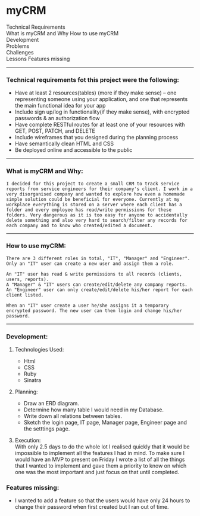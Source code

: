 # myCRM

Technical Requirements  
What is myCRM and Why
How to use myCRM  
Development  
Problems  
Challenges  
Lessons
Features missing

---

### Technical requirements fot this project were the following:

* Have at least 2 resources(tables) (more if they make sense) – one representing someone using your application, and one that represents the main functional idea for your app
* Include sign up/log in functionality(if they make sense), with encrypted passwords & an authorization flow
* Have complete RESTful routes for at least one of your resources with GET, POST, PATCH, and DELETE
* Include wireframes that you designed during the planning process
* Have semantically clean HTML and CSS
* Be deployed online and accessible to the public
---
### What is myCRM and Why:
 
    I decided for this project to create a small CRM to track service reports from service engineers for their company's client. I work in a very disorganised company and wanted to explore how even a homemade simple solution could be beneficial for everyone. Currently at my workplace everything is stored on a server where each client has a folder and every employee has read/write permissions for these folders. Very dangerous as it is too easy for anyone to accidentally delete something and also very hard to search/filter any records for each company and to know who created/edited a document.  
---
### How to use myCRM:

    There are 3 different roles in total, "IT", "Manager" and "Engineer". Only an "IT" user can create a new user and assign them a role. 
    
    An "IT" user has read & write permissions to all records (clients, users, reports).  
    A "Manager" & "IT" users can create/edit/delete any company reports.
    An "Engineer" user can only create/edit/delete his/her report for each client listed.  
 
    When an "IT" user create a user he/she assigns it a temporary encrypted password. The new user can then login and change his/her password. 
---
### Development:

1. Technologies Used:
    * Html
    * CSS
    * Ruby
    * Sinatra


2. Planning:
    * Draw an ERD diagram.
    * Determine how many table I would need in my Database.
    * Write down all relations between tables.
    * Sketch the login page, IT page, Manager page, Engineer page and the setttings page.

3. Execution:  
    With only 2.5 days to do the whole lot I realised quickly that it would be impossible to implement all the features I had in mind. To make sure I would have an MVP to present on Friday I wrote a list of all the things that I wanted to implement and gave them a priority to know on which one was the most important and just focus on that until completed.
    




































### Features missing:

* I wanted to add a feature so that the users would have only 24 hours to change their password when first created but I ran out of time.
